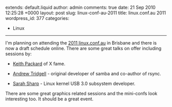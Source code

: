 extends: default.liquid
author: admin
comments: true
date: 21 Sep 2010 12:25:28 +0000
layout: post
slug: linux-conf-au-2011
title: linux.conf.au 2011
wordpress_id: 377
categories:
- Linux
---

I'm planning on attending the [2011 linux.conf.au](http://lca2011.linux.org.au/) in Brisbane and there is now a draft schedule online. There are some great talks on offer including sessions by:





  * [Keith Packard](http://en.wikipedia.org/wiki/Keith_Packard) of X fame.


  * [Andrew Tridgell](http://en.wikipedia.org/wiki/Andrew_Tridgell) - original developer of samba and co-author of rsync.


  * [Sarah Sharp](http://sarah.thesharps.us/) - Linux kernel USB 3.0 subsystem developer. 


 
There are some great graphics related sessions and the mini-confs look interesting too. It should be a great event.
